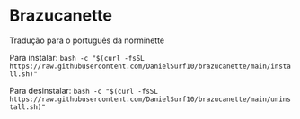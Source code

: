 # Brazucanette
Tradução para o português da norminette

Para instalar:
`bash -c "$(curl -fsSL https://raw.githubusercontent.com/DanielSurf10/brazucanette/main/install.sh)"`

Para desinstalar:
`bash -c "$(curl -fsSL https://raw.githubusercontent.com/DanielSurf10/brazucanette/main/uninstall.sh)"`
